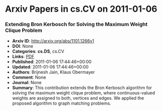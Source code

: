 # Arxiv Papers in cs.CV on 2011-01-06
### Extending Bron Kerbosch for Solving the Maximum Weight Clique Problem
- **Arxiv ID**: http://arxiv.org/abs/1101.1266v1
- **DOI**: None
- **Categories**: **cs.DS**, cs.CV
- **Links**: [PDF](http://arxiv.org/pdf/1101.1266v1)
- **Published**: 2011-01-06 17:44:46+00:00
- **Updated**: 2011-01-06 17:44:46+00:00
- **Authors**: Brijnesh Jain, Klaus Obermayer
- **Comment**: None
- **Journal**: None
- **Summary**: This contribution extends the Bron Kerbosch algorithm for solving the maximum weight clique problem, where continuous-valued weights are assigned to both, vertices and edges. We applied the proposed algorithm to graph matching problems.



